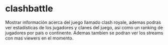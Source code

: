 # clashbattle
  Mostrar información acerca del juego llamado clash royale, ademas podras ver estadísticas de los jugadores y clanes del juego, asi como un ranking de jugadores por pais o continente. Ademas tambien se podran ver los streams con mas viewers en el momento.
